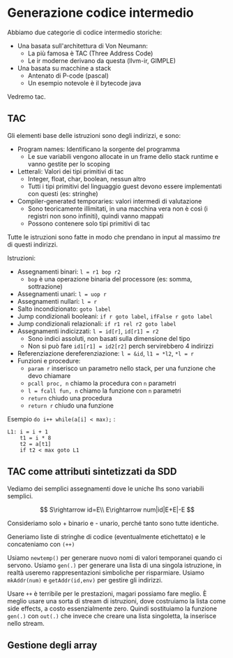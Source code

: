 # Generazione codice intermedio

Abbiamo due categorie di codice intermedio storiche:
* Una basata sull'architettura di Von Neumann:
  * La più famosa è TAC (Three Address Code)
  * Le ir moderne derivano da questa (llvm-ir, GIMPLE)
* Una basata su macchine a stack
  * Antenato di P-code (pascal)
  * Un esempio notevole è il bytecode java

Vedremo tac.

## TAC

Gli elementi base delle istruzioni sono degli indirizzi, e sono:
* Program names: Identificano la sorgente del programma
  * Le sue variabili vengono allocate in un frame dello stack runtime e vanno gestite per lo scoping
* Letterali: Valori dei tipi primitivi di tac
  * Integer, float, char, boolean, nessun altro
  * Tutti i tipi primitivi del linguaggio guest devono essere implementati con questi (es: stringhe)
* Compiler-generated temporaries: valori intermedi di valutazione
  * Sono teoricamente illimitati, in una macchina vera non è così (i registri non sono infiniti), quindi vanno mappati
  * Possono contenere solo tipi primitivi di tac

Tutte le istruzioni sono fatte in modo che prendano in input al massimo *tre* di questi indirizzi.

Istruzioni:
* Assegnamenti binari: `l = r1 bop r2`
  * `bop` è una operazione binaria del processore (es: somma, sottrazione)
* Assegnamenti unari: `l = uop r`
* Assegnamenti nullari: `l = r`
* Salto incondizionato: `goto label`
* Jump condizionali booleani: `if r goto label`, `ifFalse r goto label`
* Jump condizionali relazionali: `if r1 rel r2 goto label`
* Assegnamenti indicizzati: `l = id[r]`, `id[r1] = r2`
  * Sono indici assoluti, non basati sulla dimensione del tipo
  * Non si può fare `id1[r1] = id2[r2]` perch servirebbero 4 indirizzi
* Referenziazione dereferenziazione: `l = &id`, `l1 = *l2`, `*l = r`
* Funzioni e procedure:
  * `param r` inserisco un parametro nello stack, per una funzione che devo chiamare
  * `pcall proc, n` chiamo la procedura con `n` parametri
  * `l = fcall fun, n` chiamo la funzione con `n` parametri
  * `return` chiudo una procedura
  * `return r` chiudo una funzione

Esempio `do i++ while(a[i] < max);` :

```
L1: i = i + 1
    t1 = i * 8
    t2 = a[t1]
    if t2 < max goto L1
```

## TAC come attributi sintetizzati da SDD

Vediamo dei semplici assegnamenti dove le uniche lhs sono variabili semplici.

$$
S\rightarrow id=E\\
E\rightarrow num|id|E+E|-E
$$

Consideriamo solo + binario e - unario, perché tanto sono tutte identiche.

Generiamo liste di stringhe di codice (eventualmente etichettato) e le concateniamo con `(++)`

Usiamo `newtemp()` per generare nuovo nomi di valori temporanei quando ci servono. Usiamo `gen(.)` per generare una lista di una singola istruzione, in realtà useremo rappresentazioni simboliche per risparmiare.
Usiamo `mkAddr(num)` e `getAddr(id,env)` per gestire gli indirizzi.

Usare `++` è terribile per le prestazioni, magari possiamo fare meglio. È meglio usare una sorta di stream di istruzioni, dove costruiamo la lista come side effects, a costo essenzialmente zero.
Quindi sostituiamo la funzione `gen(.)` con `out(.)` che invece che creare una lista singoletta, la inserisce nello stream.

## Gestione degli array

